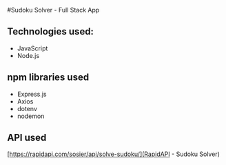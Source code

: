 #Sudoku Solver - Full Stack App

## Technologies used:
- JavaScript
- Node.js

## npm libraries used
- Express.js
- Axios
- dotenv
- nodemon

## API used
[https://rapidapi.com/sosier/api/solve-sudoku/](RapidAPI - Sudoku Solver)
